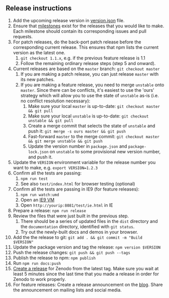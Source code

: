  
## Release instructions

 
 1. Add the upcoming release version in [version.json](https://github.com/AkMo3/cytoscape.js/blob/unstable/documentation/versions.json) file.
 2. Ensure that [milestones](https://github.com/cytoscape/cytoscape.js/milestones) exist for the releases that you would like to make.  Each milestone should contain its corresponding issues and pull requests.
 1. For patch releases, do the back-port patch release before the corresponding current  release.  This ensures that npm lists the current version as the latest one.
     1. `git checkout 1.1.x`, e.g. if the previous feature release is 1.1
     1. Follow the remaining ordinary release steps (step 5 and onward).
 1. Current releases are based on the `master` branch: `git checkout master`
     1. If you are making a patch release, you can just release `master` with its new patches.
     1. If you are making a feature release, you need to merge `unstable` onto `master`.  Since there can be conflicts, it's easiest to use the 'ours' strategy which will allow you to use the state of `unstable` as-is (i.e. no conflict resolution necessary):
         1. Make sure your local `master` is up-to-date: `git checkout master && git pull`
         1. Make sure your local `unstable` is up-to-date: `git checkout unstable && git pull`
         1. Create a merge commit that selects the state of `unstable` and push it: `git merge -s ours master && git push`
         1. Fast-forward `master` to the merge commit: `git checkout master && git merge unstable && git push`
         1. Update the version number in `package.json` and `package-lock.json` on `unstable` to some provisional new version number, and push it.
 1. Update the `VERSION` environment variable for the release number you want to make, e.g. `export VERSION=1.2.3`
 1. Confirm all the tests are passing: 
     1. `npm run test`
     1. See also `test/index.html` for browser testing (optional)
 1. Confirm all the tests are passing in IE9 (for feature releases):
     1. `npm run watch:umd`
     1. Open an [IE9 VM](https://developer.microsoft.com/en-us/microsoft-edge/tools/vms/)
     1. Open `http://yourip:8081/test/ie.html` in IE
 1. Prepare a release: `npm run release`
 1. Review the files that were just built in the previous step.
     1. There should be a series of updated files in the `dist` directory and the `documentation` directory, identified with `git status`.  
     1. Try out the newly-built docs and demos in your browser.
 1. Add the the release to git: `git add . && git commit -m "Build $VERSION"`
 1. Update the package version and tag the release: `npm version $VERSION`
 1. Push the release changes: `git push && git push --tags`
 1. Publish the release to npm: `npm publish`
 1. Run `npm run docs:push`
 1. [Create a release](https://github.com/cytoscape/cytoscape.js/releases/new) for Zenodo from the latest tag.  Make sure you wait at least 5 minutes since the last time that you made a release in order for Zenodo to work properly.
 1. For feature releases:  Create a release announcement on the [blog](https://github.com/cytoscape/cytoscape.js-blog).  Share the announcement on mailing lists and social media.
